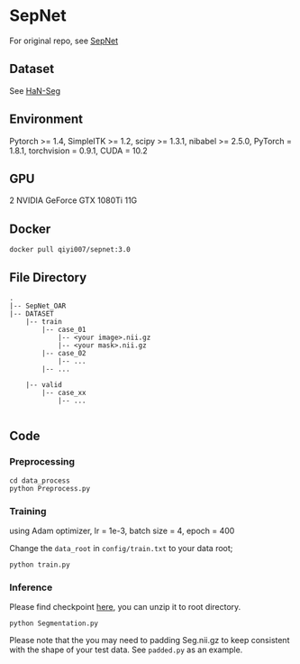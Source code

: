 # SepNet
For original repo, see [SepNet](https://github.com/HiLab-git/SepNet/tree/master)

## Dataset

See [HaN-Seg](https://doi.org/10.1002/mp.16197)

## Environment
Pytorch >= 1.4, SimpleITK >= 1.2, scipy >= 1.3.1, nibabel >= 2.5.0, PyTorch = 1.8.1, torchvision = 0.9.1, CUDA = 10.2

## GPU
2 NVIDIA GeForce GTX 1080Ti 11G

## Docker

```
docker pull qiyi007/sepnet:3.0
```

## File Directory
```
.
|-- SepNet_OAR
|-- DATASET
    |-- train
        |-- case_01
            |-- <your image>.nii.gz
            |-- <your mask>.nii.gz
        |-- case_02
            |-- ...
        |-- ...
   
    |-- valid
        |-- case_xx
            |-- ...


```


## Code

### Preprocessing

```
cd data_process
python Preprocess.py
```

### Training

using Adam optimizer, lr = 1e-3, batch size = 4, epoch = 400

Change the `data_root` in `config/train.txt` to your data root;
```
python train.py
```

### Inference

Please find checkpoint [here](https://github.com/steve-zeyu-zhang/SegReg/releases/tag/SepNet_HaN-Seg_bs4_epoch400), you can unzip it to root directory.

```
python Segmentation.py
```
Please note that the you may need to padding Seg.nii.gz to keep consistent with the shape of your test data. See ```padded.py``` as an example.

